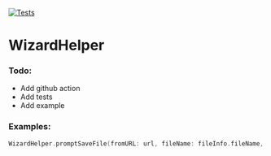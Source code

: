 [![Tests](https://github.com/sentryco/WizardHelper/actions/workflows/Tests.yml/badge.svg)](https://github.com/sentryco/WizardHelper/actions/workflows/Tests.yml)

# WizardHelper

### Todo:
- Add github action
- Add tests
- Add example


### Examples:
```swift
WizardHelper.promptSaveFile(fromURL: url, fileName: fileInfo.fileName, view: self)
```

